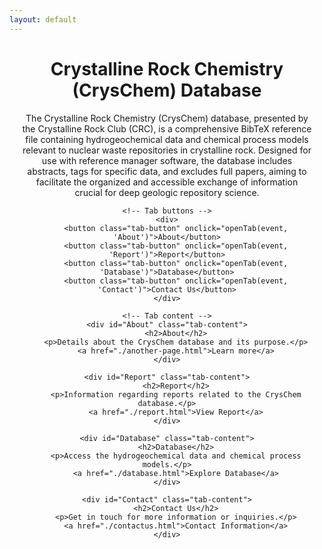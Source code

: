 ```yaml
---
layout: default
---
```


<div class="container">
    <h1>Crystalline Rock Chemistry (CrysChem) Database</h1>
    <p>The Crystalline Rock Chemistry (CrysChem) database, presented by the Crystalline Rock Club (CRC), is a comprehensive BibTeX reference file containing hydrogeochemical data and chemical process models relevant to nuclear waste repositories in crystalline rock. Designed for use with reference manager software, the database includes abstracts, tags for specific data, and excludes full papers, aiming to facilitate the organized and accessible exchange of information crucial for deep geologic repository science.</p>

    <!-- Tab buttons -->
    <div>
        <button class="tab-button" onclick="openTab(event, 'About')">About</button>
        <button class="tab-button" onclick="openTab(event, 'Report')">Report</button>
        <button class="tab-button" onclick="openTab(event, 'Database')">Database</button>
        <button class="tab-button" onclick="openTab(event, 'Contact')">Contact Us</button>
    </div>

    <!-- Tab content -->
    <div id="About" class="tab-content">
        <h2>About</h2>
        <p>Details about the CrysChem database and its purpose.</p>
        <a href="./another-page.html">Learn more</a>
    </div>

    <div id="Report" class="tab-content">
        <h2>Report</h2>
        <p>Information regarding reports related to the CrysChem database.</p>
        <a href="./report.html">View Report</a>
    </div>

    <div id="Database" class="tab-content">
        <h2>Database</h2>
        <p>Access the hydrogeochemical data and chemical process models.</p>
        <a href="./database.html">Explore Database</a>
    </div>

    <div id="Contact" class="tab-content">
        <h2>Contact Us</h2>
        <p>Get in touch for more information or inquiries.</p>
        <a href="./contactus.html">Contact Information</a>
    </div>
</div>

<style>
    .container {
        text-align: center;
        margin: 20px;
    }
    .tab-content {
        display: none; /* Hide all tab content by default */
        margin-top: 20px;
    }
    .tab-button {
        padding: 10px 20px;
        cursor: pointer;
        background-color: #f1f1f1;
        border: none;
        border-bottom: 2px solid transparent;
        transition: background-color 0.3s;
        margin: 5px;
    }
    .tab-button:hover {
        background-color: #ddd;
    }
    .active {
        background-color: #fff;
        border-bottom: 2px solid #007bff; /* Active tab color */
    }
</style>

<script>
    // Function to open a tab
    function openTab(evt, tabName) {
        // Hide all tab content
        var i, tabcontent, tabbuttons;
        tabcontent = document.getElementsByClassName("tab-content");
        for (i = 0; i < tabcontent.length; i++) {
            tabcontent[i].style.display = "none";
        }

        // Remove the active class from all buttons
        tabbuttons = document.getElementsByClassName("tab-button");
        for (i = 0; i < tabbuttons.length; i++) {
            tabbuttons[i].className = tabbuttons[i].className.replace(" active", "");
        }

        // Show the current tab and add an "active" class to the button that opened the tab
        document.getElementById(tabName).style.display = "block";
        evt.currentTarget.className += " active";
    }

    // Open the first tab by default
    document.addEventListener("DOMContentLoaded", function() {
        document.querySelector(".tab-button").click();
    });
</script>
